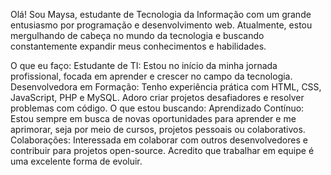 Olá! Sou Maysa, estudante de Tecnologia da Informação com um grande entusiasmo por programação e desenvolvimento web. 
Atualmente, estou mergulhando de cabeça no mundo da tecnologia e buscando constantemente expandir meus conhecimentos e habilidades.

O que eu faço:
Estudante de TI: Estou no início da minha jornada profissional, focada em aprender e crescer no campo da tecnologia.
Desenvolvedora em Formação: Tenho experiência prática com HTML, CSS, JavaScript, PHP e MySQL. Adoro criar projetos desafiadores e resolver problemas com código.
O que estou buscando:
Aprendizado Contínuo: Estou sempre em busca de novas oportunidades para aprender e me aprimorar, seja por meio de cursos, projetos pessoais ou colaborativos.
Colaborações: Interessada em colaborar com outros desenvolvedores e contribuir para projetos open-source. Acredito que trabalhar em equipe é uma excelente forma de evoluir.
